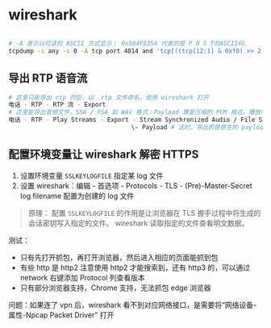 # wireshark

```sh

# -A 表示以可读的 ASCII 方式显示； 0x504F5354 代表的是 P O S T的ASCII码.
tcpdump -i any -s 0 -A tcp port 4014 and 'tcp[((tcp[12:1] & 0xf0) >> 2):4] = 0x504F5354' # 抓包 4014 http POST 接口

```

## 导出 RTP 语音流

```sh
# 这里只能导出 rtp 的包，以 .rtp 文件命名，使用 wireshark 打开
电话 - RTP - RTP 流 - Export
# 这里能导出音频文件，SSA / FSA 如 WAV 格式；Payload 算是压缩的 PCM 格式，播放时候需要指定参数
电话 - RTP - Play Streams - Export - Stream Synchronized Audio / File Synchronized Audio
                                  \- Payload # 这时，导出的是原生的 payload, 即可能是 alaw 等，如在 audacity 中导入要选择编码 A-law
```

## 配置环境变量让 wireshark 解密 HTTPS

1. 设置环境变量 `SSLKEYLOGFILE` 指定某 log 文件
2. 设置 wireshark：编辑 - 首选项 - Protocols - TLS - (Pre)-Master-Secret log filename 配置为创建的 log 文件

> 原理：
> 配置 `SSLKEYLOGFILE` 的作用是让浏览器在 TLS 握手过程中将生成的会话密钥写入指定的文件。
> wireshark 读取指定的文件查看明文数据。

测试：

- 只有先打开抓包，再打开浏览器，然后进入相应的页面能抓到包
- 有些 http 是 http2 注意使用 http2 才能搜索到，还有 http3 的，可以通过 network 右键添加 Protocol 列查看版本
- 只有部分浏览器支持，Chrome 支持，无法抓包 edge 浏览器

问题：如果连了 vpn 后，wireshark 看不到对应网络接口，是需要将“网络设备-属性-Npcap Packet Driver” 打开
